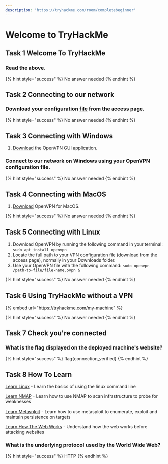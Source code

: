 ```yaml
---
description: 'https://tryhackme.com/room/completebeginner'
---
```


# Welcome to TryHackMe

## Task 1 Welcome To TryHackMe

### Read the above.

{% hint style="success" %}
No answer needed
{% endhint %}

## Task 2 Connecting to our network

### Download your configuration [file](https://tryhackme.com/access) from the access page.

{% hint style="success" %}
No answer needed
{% endhint %}

## Task 3 Connecting with Windows

1. [Download](https://swupdate.openvpn.org/community/releases/openvpn-install-2.4.8-I601-Win7.exe) the OpenVPN GUI application.

### Connect to our network on Windows using your OpenVPN configuration file.

{% hint style="success" %}
No answer needed
{% endhint %}

## Task 4 Connecting with MacOS

1. [Download](https://openvpn.net/downloads/openvpn-connect-v2-macos.dmg) OpenVPN for MacOS.

{% hint style="success" %}
No answer needed
{% endhint %}

## Task 5 Connecting with Linux



1. Download OpenVPN by running the following command in your terminal: `sudo apt install openvpn`
2. Locate the full path to your VPN configuration file \(download from the access page\), normally in your Downloads folder.
3. Use your OpenVPN file with the following command: `sudo openvpn /path-to-file/file-name.ovpn &`

{% hint style="success" %}
No answer needed
{% endhint %}

## Task 6 Using TryHackMe without a VPN

{% embed url="https://tryhackme.com/my-machine" %}

{% hint style="success" %}
No answer needed
{% endhint %}

## Task 7 Check you're connected

### What is the flag displayed on the deployed machine's website?

{% hint style="success" %}
flag{connection\_verified}
{% endhint %}

## Task 8 How To Learn

[Learn Linux](http://tryhackme.com/room/zthlinux) - Learn the basics of using the linux command line

[Learn NMAP](http://tryhackme.com/room/rpnmap) - Learn how to use NMAP to scan infrastructure to probe for weaknesses

[Learn Metasploit](https://tryhackme.com/room/rpmetasploit) - Learn how to use metasploit to enumerate, exploit and maintain persistence on targets

[Learn How The Web Works](https://tryhackme.com/room/webfundamentals) - Understand how the web works before attacking websites

### What is the underlying protocol used by the World Wide Web?

{% hint style="success" %}
HTTP
{% endhint %}

